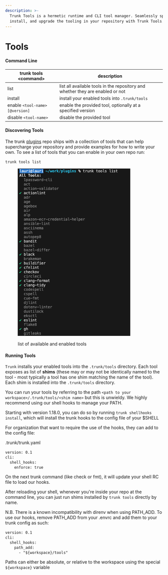 ```yaml
---
description: >-
  Trunk Tools is a hermetic runtime and CLI tool manager. Seamlessly specify,
  install, and upgrade the tooling in your repository with Trunk Tools.
---
```


# Tools

#### Command Line

| trunk tools \<command>         | description                                                                    |
| ------------------------------ | ------------------------------------------------------------------------------ |
| list                           | list all available tools in the repository and whether they are enabled or not |
| install                        | install your enabled tools into `.trunk/tools`                                 |
| enable `<tool-name>[@version]` | enable the provided tool, optionally at a specified version                    |
| disable `<tool-name>`          | disable the provided tool                                                      |

#### Discovering Tools

The trunk [plugins](https://github.com/trunk-io/plugins) repo ships with a collection of tools that can help supercharge your repository and provide examples for how to write your own. To see a list of tools that you can enable in your own repo run:

```shell
trunk tools list
```



<figure><img src="../../.gitbook/assets/image (7) (1).png" alt=""><figcaption><p>list of available and enabled tools</p></figcaption></figure>

#### Running Tools

`Trunk` installs your enabled tools into the `.trunk/tools` directory. Each tool exposes as list of **shims** (these may or may not be identically named to the tool - most typically a tool has one shim matching the name of the tool). Each shim is installed into the `.trunk/tools` directory.

You can run your tools by referring to the path `<path to your workspace>/.trunk/tools/<shim name>` but this is unwieldy. We highly recommend using our shell hooks to manage your PATH.

Starting with version 1.18.0, you can do so by running `trunk shellhooks install`, which will install the trunk hooks to the config file of your $SHELL

For organization that want to require the use of the hooks, they can add to the config file:

.trunk/trunk.yaml
```
version: 0.1
cli:
  shell_hooks:
    enforce: true
```
On the next trunk command (like check or fmt), it will update your shell RC file to load our hooks.

After reloading your shell, whenever you're inside your repo at the command line, you can just run shims installed by `trunk tools` directly by name.

N.B. There is a known incompatibility with direnv when using PATH_ADD. To use our hooks, remove PATH_ADD from your .envrc and add them to your trunk config as such:
```
version: 0.1
cli:
  shell_hooks:
    path_add:
      - "${workspace}/tools"
```
Paths can either be absolute, or relative to the workspace using the special `${workspace}` variable
